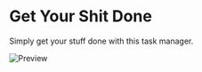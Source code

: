 Get Your Shit Done
==================

Simply get your stuff done with this task manager.


![Preview](https://dl.dropboxusercontent.com/u/82137075/gysd_capture.PNG)
